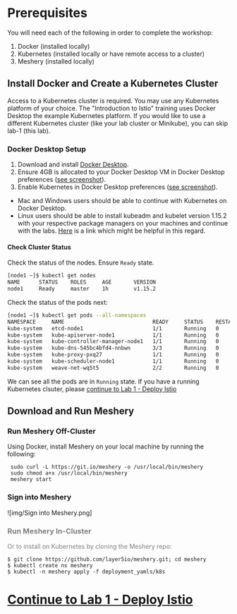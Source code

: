 # Prerequisites
You will need each of the following in order to complete the workshop:

1. Docker (installed locally)
1. Kubernetes (installed locally or have remote access to a cluster)
1. Meshery (installed locally)

## Install Docker and Create a Kubernetes Cluster

Access to a Kubernetes cluster is required. You may use any Kubernetes platform of your choice. The "Introduction to Istio" training uses Docker Desktop the example Kubernetes platform. If you would like to use a different Kubernetes cluster (like your lab cluster or Minikube), you can skip lab-1 (this lab).

### Docker Desktop Setup

1. Download and install [Docker Desktop](https://www.docker.com/products/docker-desktop).
1. Ensure 4GB is allocated to your Docker Desktop VM in Docker Desktop preferences ([see screenshot](img/docker-desktop-memory.png)).
1. Enable Kubernetes in Docker Desktop preferences ([see screenshot](img/docker-desktop-kube.png)).

- Mac and Windows users should be able to continue with Kubernetes on Docker Desktop.
- Linux users should be able to install kubeadm and kubelet version 1.15.2 with your respective package managers on your machines and continue with the labs. [Here](https://kubernetes.io/docs/setup/independent/create-cluster-kubeadm/) is a link which might be helpful in this regard.

#### Check Cluster Status
Check the status of the nodes. Ensure `Ready` state.
```sh
[node1 ~]$ kubectl get nodes
NAME      STATUS    ROLES     AGE       VERSION
node1     Ready     master    1h        v1.15.2
```

Check the status of the pods next:
```sh
[node1 ~]$ kubectl get pods --all-namespaces
NAMESPACE     NAME                            READY     STATUS    RESTARTS   AGE
kube-system   etcd-node1                      1/1       Running   0          1h
kube-system   kube-apiserver-node1            1/1       Running   0          1h
kube-system   kube-controller-manager-node1   1/1       Running   0          1h
kube-system   kube-dns-545bc4bfd4-nnbwn       3/3       Running   0          1h
kube-system   kube-proxy-pxq27                1/1       Running   0          1h
kube-system   kube-scheduler-node1            1/1       Running   0          1h
kube-system   weave-net-wq5t5                 2/2       Running   0          2m
```

We can see all the pods are in `Running` state. If you have a running Kubernetes clsuter, please [continue to Lab 1 - Deploy Istio](../lab-1/README.md) 


## Download and Run Meshery

### Run Meshery Off-Cluster

Using Docker, install Meshery on your local machine by running the following:

```
 sudo curl -L https://git.io/meshery -o /usr/local/bin/meshery
 sudo chmod a+x /usr/local/bin/meshery
 meshery start        
```

### Sign into Meshery

![img/Sign into Meshery.png]

### <span style="color:gray">Run Meshery In-Cluster</span>
 
<p style="color:gray">
Or to install on Kubernetes by cloning the Meshery repo:</p>

 ```
 $ git clone https://github.com/layer5io/meshery.git; cd meshery        
 $ kubectl create ns meshery
 $ kubectl -n meshery apply -f deployment_yamls/k8s
```

# [Continue to Lab 1 - Deploy Istio](../lab-1/README.md)
